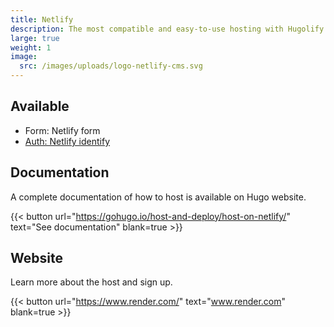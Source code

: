 ```yaml
---
title: Netlify
description: The most compatible and easy-to-use hosting with Hugolify.
large: true
weight: 1
image:
  src: /images/uploads/logo-netlify-cms.svg
---
```


## Available

- Form: Netlify form
- [Auth: Netlify identify](/docs/getting-started/auth/netlify/)

## Documentation

A complete documentation of how to host is available on Hugo website.

{{< button url="https://gohugo.io/host-and-deploy/host-on-netlify/" text="See documentation" blank=true >}}

## Website

Learn more about the host and sign up.

{{< button url="https://www.render.com/" text="www.render.com" blank=true >}}

